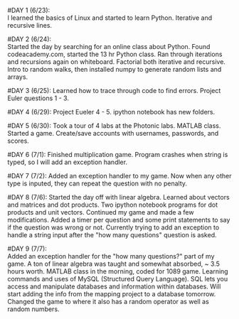 
#DAY 1 (6/23):  
I learned the basics of Linux and started to learn Python.  Iterative and recursive lines.  

#DAY 2 (6/24):  
Started the day by searching for an online class about Python.  Found codeacademy.com, started the 13 hr Python class.  Ran through iterations and recursions again on whiteboard.  Factorial both iterative and recursive.  Intro to random walks, then installed numpy to generate random lists and arrays.

#DAY 3 (6/25): 
Learned how to trace through code to find errors. Project Euler questions 1 - 3.

#DAY 4 (6/29): 
Project Eueler 4 - 5.  ipython notebook has new folders.

#DAY 5 (6/30):
Took a tour of 4 labs at the Photonic labs.  MATLAB class.  Started a game.  Create/save accounts with usernames, passwords, and scores.

#DAY 6 (7/1):
Finished multiplication game.  Program crashes when string is typed, so I will add an exception handler.

#DAY 7 (7/2):
Added an exception handler to my game.  Now when any other type is inputed, they can repeat the question with no penalty.

#DAY 8 (7/6):
Started the day off with linear algebra.  Learned about vectors and matrices and dot products.  Two ipython notebook programs for dot products and unit vectors.  Continued my game and made a few modifications.  Added a timer per question and some print statements to say if the question was wrong or not.  Currently trying to add an exception to handle a string input after the "how many questions" question is asked.

#DAY 9 (7/7):  
Added an exception handler for the "how many questions?" part of my game.  A ton of linear algebra was taught and somewhat absorbed, ~ 3.5 hours worth.  MATLAB class in the morning, coded for 1089 game.  Learning commands and uses of MySQL (Structured Query Language).  SQL lets you access and manipulate databases and information within databases.  Will start adding the info from the mapping project to a database tomorrow. Changed the game to where it also has a random operator as well as random numbers.  
